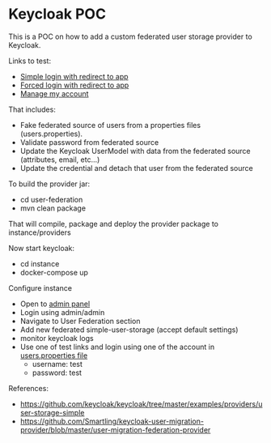# Keycloak POC

This is a POC on how to add a custom federated user storage provider to Keycloak.

Links to test:
 * [Simple login with redirect to app](http://localhost:8080/auth/realms/WADA/protocol/openid-connect/auth?client_id=wada-oidc-client&scope=oidc&response_type=token)
 * [Forced login with redirect to app](http://localhost:8080/auth/realms/WADA/protocol/openid-connect/auth?client_id=wada-oidc-client&scope=oidc&response_type=token&prompt=login)
 * [Manage my account](http://localhost:8080/auth/realms/WADA/account)

That includes:
 * Fake federated source of users from a properties files (users.properties).
 * Validate password from federated source
 * Update the Keycloak UserModel with data from the federated source (attributes, email, etc...)
 * Update the credential and detach that user from the federated source

To build the provider jar:
  - cd user-federation
  - mvn clean package
  
That will compile, package and deploy the provider package to instance/providers

Now start keycloak:
  - cd instance
  - docker-compose up

Configure instance
- Open to [admin panel](http://localhost:8080/)
- Login using admin/admin
- Navigate to User Federation section
- Add new federated simple-user-storage (accept default settings)
- monitor keycloak logs
- Use one of test links and login using one of the account in [users.properties file](src/main/resources/users.properties)
  - username: test
  - password: test

References:
- https://github.com/keycloak/keycloak/tree/master/examples/providers/user-storage-simple
- https://github.com/Smartling/keycloak-user-migration-provider/blob/master/user-migration-federation-provider